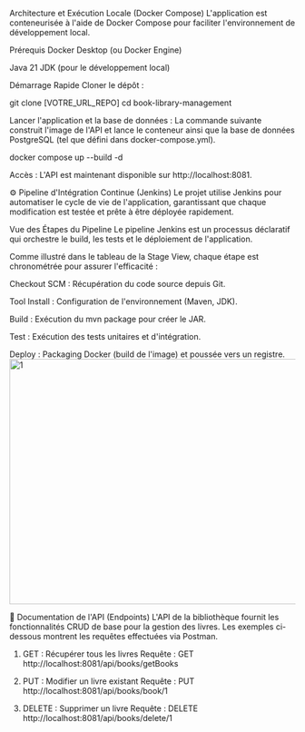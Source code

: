 Architecture et Exécution Locale (Docker Compose)
L'application est conteneurisée à l'aide de Docker Compose pour faciliter l'environnement de développement local.

Prérequis
Docker Desktop (ou Docker Engine)

Java 21 JDK (pour le développement local)

Démarrage Rapide
Cloner le dépôt :

git clone [VOTRE_URL_REPO]
cd book-library-management

Lancer l'application et la base de données :
La commande suivante construit l'image de l'API et lance le conteneur ainsi que la base de données PostgreSQL (tel que défini dans docker-compose.yml).

docker compose up --build -d

Accès :
L'API est maintenant disponible sur http://localhost:8081.

⚙️ Pipeline d'Intégration Continue (Jenkins)
Le projet utilise Jenkins pour automatiser le cycle de vie de l'application, garantissant que chaque modification est testée et prête à être déployée rapidement.

Vue des Étapes du Pipeline
Le pipeline Jenkins est un processus déclaratif qui orchestre le build, les tests et le déploiement de l'application.

Comme illustré dans le tableau de la Stage View, chaque étape est chronométrée pour assurer l'efficacité :

Checkout SCM : Récupération du code source depuis Git.

Tool Install : Configuration de l'environnement (Maven, JDK).

Build : Exécution du mvn package pour créer le JAR.

Test : Exécution des tests unitaires et d'intégration.

Deploy : Packaging Docker (build de l'image) et poussée vers un registre.
<img width="938" height="432" alt="1" src="https://github.com/user-attachments/assets/5739e5b9-8041-497a-a189-9fa34b7d1bc0" />


🧪 Documentation de l'API (Endpoints)
L'API de la bibliothèque fournit les fonctionnalités CRUD de base pour la gestion des livres. Les exemples ci-dessous montrent les requêtes effectuées via Postman.

1. GET : Récupérer tous les livres
Requête : GET http://localhost:8081/api/books/getBooks

2. PUT : Modifier un livre existant
Requête : PUT http://localhost:8081/api/books/book/1

3. DELETE : Supprimer un livre
Requête : DELETE http://localhost:8081/api/books/delete/1

